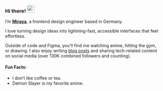 ### Hi there! <img src="https://emojis.slackmojis.com/emojis/images/1536351075/4594/blob-wave.gif" width="25"/>

I’m [**Miraya**](https://www.miraya.tech), a frontend design engineer based in Germany.

I love turning design ideas into lightning-fast, accessible interfaces that feel effortless.

Outside of code and Figma, you’ll find me watching anime, hitting the gym, or drawing. I also enjoy writing [blog posts](https://mirayatech.hashnode.dev/) and sharing tech-related content on social media (over 130K combined followers and counting).

#### Fun Facts:

* I don’t like coffee or tea.
* Demon Slayer is my favorite anime.
